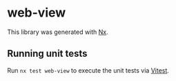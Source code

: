 # web-view

This library was generated with [Nx](https://nx.dev).

## Running unit tests

Run `nx test web-view` to execute the unit tests via [Vitest](https://vitest.dev/).
